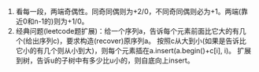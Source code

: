 1. 看每一段，两端奇偶性。同奇同偶则为+2/0，不同奇同偶则必为+1。两端(靠近0和n-1的)则为+1/0。
2. 经典问题(leetcode题扩展)：给一个序列a，告诉每个元素前面比它大的有几个(给出序列c)，要求构造(recover)原序列a。
   按照c从大到小(如果是告诉比它小的有几个则从小到大)，则每个元素插在a.insert(a.begin()+c[i], i)。
   扩展到树，告诉u的子树中有多少比u小的，则自底向上insert。
